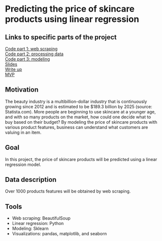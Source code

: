 # Predicting the price of skincare products using linear regression
## Links to specific parts of the project

[Code part 1: web scraping](https://github.com/lee-jin81/metis_project_2_regression/blob/main/Project2_Part1_webscraping.ipynb) <br>
[Code part 2: processing data](https://github.com/lee-jin81/metis_project_2_regression/blob/main/Project2_Part2_processing_data.ipynb) <br>
[Code part 3: modeling](https://github.com/lee-jin81/metis_project_2_regression/blob/main/Project2_Part3_regression_model_v6.ipynb)<br>
[Slides](https://github.com/lee-jin81/metis_project_2_regression/blob/main/project_2_regression_JL.pdf) <br>
[Write up](https://github.com/lee-jin81/metis_project_2_regression/blob/main/project_2_writeup_JL.docx) <br>
[MVP](https://github.com/lee-jin81/metis_project_2_regression/blob/main/MVP_regression.md) <br>

## Motivation
The beauty industry is a multibillion-dollar industry that is continuously growing since 2012 and is estimated to be $189.3 billion by 2025 (source: Statista.com). More people are beginning to use skincare at a younger age, and with so many products on the market, how could one decide what to buy based on their budget? By modeling the price of skincare products with various product features, business can understand what customers are valuing in an item. 

## Goal
In this project, the price of skincare products will be predicted using a linear regression model.  

## Data description
Over 1000 products features will be obtained by web scraping. 

## Tools
* Web scraping: BeautifulSoup 
* Linear regression: Python
* Modeling: Sklearn
* Visualizations: pandas, matplotlib, and seaborn

